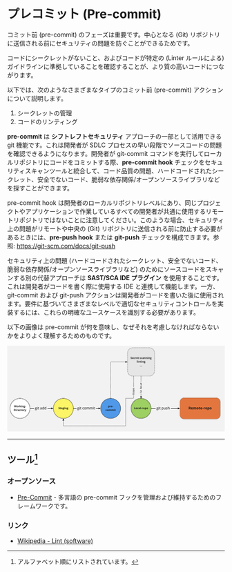 # プレコミット (Pre-commit)

コミット前 (pre-commit) のフェーズは重要です。中心となる (Git) リポジトリに送信される前にセキュリティの問題を防ぐことができるためです。

コードにシークレットがないこと、およびコードが特定の (Linter ルールによる) ガイドラインに準拠していることを確認することが、より質の高いコードにつながります。

以下では、次のようなさまざまなタイプのコミット前 (pre-commit) アクションについて説明します。

1. シークレットの管理
2. コードのリンティング

**pre-commit** は **シフトレフトセキュリティ** アプローチの一部として活用できる git 機能です。これは開発者が SDLC プロセスの早い段階でソースコードの問題を確認できるようになります。開発者が git-commit コマンドを実行してローカルリポジトリにコードをコミットする際、**pre-commit hook** チェックをセキュリティスキャンツールと統合して、コード品質の問題、ハードコードされたシークレット、安全でないコード、脆弱な依存関係/オープンソースライブラリなどを探すことができます。

pre-commit hook は開発者のローカルリポジトリレベルにあり、同じプロジェクトやアプリケーションで作業しているすべての開発者が共通に使用するリモートリポジトリではないことに注意してください。このような場合、セキュリティ上の問題がリモートや中央の (Git) リポジトリに送信される前に防止する必要があるときには、**pre-push hook** または **git-push** チェックを構成できます。参照: <https://git-scm.com/docs/git-push>

セキュリティ上の問題 (ハードコードされたシークレット、安全でないコード、脆弱な依存関係/オープンソースライブラリなど) のためにソースコードをスキャンする別の代替アプローチは **SAST/SCA IDE プラグイン** を使用することです。これは開発者がコードを書く際に使用する IDE と連携して機能します。一方、git-commit および git-push アクションは開発者がコードを書いた後に使用されます。要件に基づいてさまざまなレベルで適切なセキュリティコントロールを実装するには、これらの明確なユースケースを識別する必要があります。

以下の画像は pre-commit が何を意味し、なぜそれを考慮しなければならないかをよりよく理解するためのものです。

![Pre Commit](../../../assets/images/pre-commit.png)

---

## ツール[^1]

### オープンソース

- [Pre-Commit](https://pre-commit.com/) - 多言語の pre-commit フックを管理および維持するためのフレームワークです。

### リンク

- [Wikipedia - Lint (software)](https://en.wikipedia.org/wiki/Lint_(software))

[^1]: アルファベット順にリストされています。
